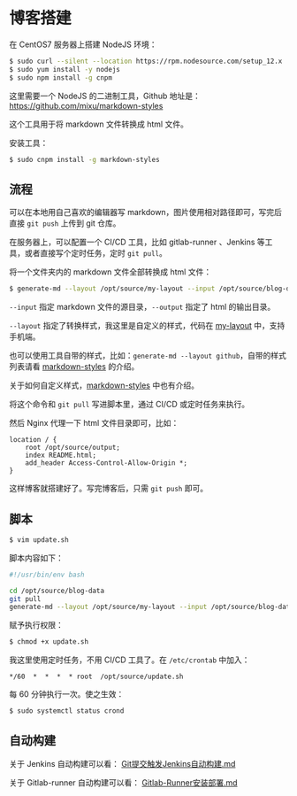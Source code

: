 # 博客搭建

在 CentOS7 服务器上搭建 NodeJS 环境：

```bash
$ sudo curl --silent --location https://rpm.nodesource.com/setup_12.x | bash -
$ sudo yum install -y nodejs
$ sudo npm install -g cnpm
```

这里需要一个 NodeJS 的二进制工具，Github 地址是：https://github.com/mixu/markdown-styles

这个工具用于将 markdown 文件转换成 html 文件。

安装工具：

```bash
$ sudo cnpm install -g markdown-styles
```



## 流程

可以在本地用自己喜欢的编辑器写 markdown，图片使用相对路径即可，写完后直接 `git push` 上传到 git 仓库。

在服务器上，可以配置一个 CI/CD 工具，比如 gitlab-runner 、Jenkins 等工具，或者直接写个定时任务，定时 `git pull`。

将一个文件夹内的 markdown 文件全部转换成 html 文件：

```bash
$ generate-md --layout /opt/source/my-layout --input /opt/source/blog-data/ --output /opt/source/output
```

`--input` 指定 markdown 文件的源目录，`--output` 指定了 html 的输出目录。

`--layout` 指定了转换样式，我这里是自定义的样式，代码在 [my-layout](https://github.com/xujiyou/blog-data/tree/master/其他/日常/my-layout) 中，支持手机端。

也可以使用工具自带的样式，比如：`generate-md --layout github`，自带的样式列表请看 [markdown-styles](https://github.com/mixu/markdown-styles) 的介绍。

关于如何自定义样式，[markdown-styles](https://github.com/mixu/markdown-styles) 中也有介绍。

将这个命令和 `git pull` 写进脚本里，通过 CI/CD 或定时任务来执行。

然后 Nginx 代理一下 html 文件目录即可，比如：

```
location / {
    root /opt/source/output;
    index README.html;
    add_header Access-Control-Allow-Origin *;
}
```

这样博客就搭建好了。写完博客后，只需 `git push` 即可。



## 脚本

```bash
$ vim update.sh
```

脚本内容如下：

```bash
#!/usr/bin/env bash

cd /opt/source/blog-data
git pull
generate-md --layout /opt/source/my-layout --input /opt/source/blog-data/ --output /opt/source/output
```

赋予执行权限：

```bash
$ chmod +x update.sh
```

我这里使用定时任务，不用 CI/CD 工具了。在 `/etc/crontab` 中加入：

```
*/60  *  *  *  * root  /opt/source/update.sh
```

每 60 分钟执行一次。使之生效：

```bash
$ sudo systemctl status crond
```



## 自动构建

关于 Jenkins 自动构建可以看： [Git提交触发Jenkins自动构建.md](../../DevOps/Jenkins/Git提交触发Jenkins自动构建.md) 

关于 Gitlab-runner 自动构建可以看： [Gitlab-Runner安装部署.md](../../DevOps/Gitlab/Gitlab-Runner安装部署.md) 













